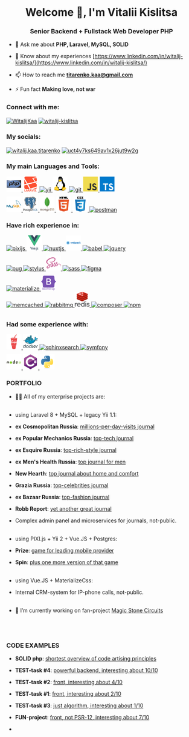 <h1 align="center">Welcome 👋, I'm Vitalii Kislitsa</h1>
<h3 align="center">Senior Backend + Fullstack Web Developer PHP</h3>

- 💬 Ask me about **PHP, Laravel, MySQL, SOLID**

- 📄 Know about my experiences [https://www.linkedin.com/in/witalij-kislitsa/](https://www.linkedin.com/in/witalij-kislitsa/)

- 📫 How to reach me **titarenko.kaa@gmail.com**

- ⚡ Fun fact **Making love, not war**

<h3 align="left">Connect with me:</h3>
<p align="left">
<a href="https://t.me/WitalijKaa" target="_blank"><img align="center" src="https://img.icons8.com/fluency/344/telegram-app.png" alt="WitalijKaa" height="auto" width="40" /></a>
<a href="https://linkedin.com/in/witalij-kislitsa" target="_blank"><img align="center" src="https://raw.githubusercontent.com/rahuldkjain/github-profile-readme-generator/master/src/images/icons/Social/linked-in-alt.svg" alt="witalij-kislitsa" height="30" width="40" /></a>
</p>

<h3 align="left">My socials:</h3>
<p align="left">
<a href="https://fb.com/witalij.kaa.titarenko" target="_blank"><img align="center" src="https://raw.githubusercontent.com/rahuldkjain/github-profile-readme-generator/master/src/images/icons/Social/facebook.svg" alt="witalij.kaa.titarenko" height="30" width="40" /></a>
<a href="https://www.youtube.com/channel/UCT4Y7ks649av1x26jUt9w2g" target="_blank"><img align="center" src="https://raw.githubusercontent.com/rahuldkjain/github-profile-readme-generator/master/src/images/icons/Social/youtube.svg" alt="uct4y7ks649av1x26jut9w2g" height="30" width="40" /></a>
</p>

<h3 align="left">My main Languages and Tools:</h3>
<p align="left">
<a href="https://www.php.net" target="_blank" rel="noreferrer"> <img src="https://raw.githubusercontent.com/devicons/devicon/master/icons/php/php-original.svg" alt="php" width="40" height="40"/> </a>
<a href="https://laravel.com/" target="_blank" rel="noreferrer"> <img src="https://raw.githubusercontent.com/devicons/devicon/master/icons/laravel/laravel-plain-wordmark.svg" alt="laravel" width="40" height="40"/> </a>
<a href="https://www.yiiframework.com/" target="_blank" rel="noreferrer"> <img src="https://upload.wikimedia.org/wikipedia/en/thumb/6/6b/Yii-logo-transparent.png/180px-Yii-logo-transparent.png" alt="yii" width="40" height="20" style="padding-bottom: 10px;"/> </a>
<a href="https://www.linux.org/" target="_blank" rel="noreferrer"> <img src="https://raw.githubusercontent.com/devicons/devicon/master/icons/linux/linux-original.svg" alt="linux" width="40" height="40"/> </a>
<a href="https://git-scm.com/" target="_blank" rel="noreferrer"> <img src="https://www.vectorlogo.zone/logos/git-scm/git-scm-icon.svg" alt="git" width="40" height="40"/> </a>
<a href="https://developer.mozilla.org/en-US/docs/Web/JavaScript" target="_blank" rel="noreferrer"> <img src="https://raw.githubusercontent.com/devicons/devicon/master/icons/javascript/javascript-original.svg" alt="javascript" width="40" height="40"/> </a>
<a href="https://www.typescriptlang.org/" target="_blank" rel="noreferrer"> <img src="https://raw.githubusercontent.com/devicons/devicon/master/icons/typescript/typescript-original.svg" alt="typescript" width="40" height="40"/> </a>
<br>
<a href="https://www.mysql.com/" target="_blank" rel="noreferrer"> <img src="https://raw.githubusercontent.com/devicons/devicon/master/icons/mysql/mysql-original-wordmark.svg" alt="mysql" width="40" height="40"/> </a>
<a href="https://www.postgresql.org" target="_blank" rel="noreferrer"> <img src="https://raw.githubusercontent.com/devicons/devicon/master/icons/postgresql/postgresql-original-wordmark.svg" alt="postgresql" width="40" height="40"/> </a>
<a href="https://www.mongodb.com/" target="_blank" rel="noreferrer"> <img src="https://raw.githubusercontent.com/devicons/devicon/master/icons/mongodb/mongodb-original-wordmark.svg" alt="mongodb" width="40" height="40"/> </a>
<a href="https://www.w3.org/html/" target="_blank" rel="noreferrer"> <img src="https://raw.githubusercontent.com/devicons/devicon/master/icons/html5/html5-original-wordmark.svg" alt="html5" width="40" height="40"/> </a>
<a href="https://www.w3schools.com/css/" target="_blank" rel="noreferrer"> <img src="https://raw.githubusercontent.com/devicons/devicon/master/icons/css3/css3-original-wordmark.svg" alt="css3" width="40" height="40"/> </a>
<a href="https://postman.com" target="_blank" rel="noreferrer"> <img src="https://www.vectorlogo.zone/logos/getpostman/getpostman-icon.svg" alt="postman" width="40" height="40"/> </a>
</p>

<h3 align="left">Have rich experience in:</h3>
<p align="left">
<a href="https://pixijs.com/" target="_blank" rel="noreferrer"> <img src="https://pixijs.com/images/logo.svg" alt="pixijs" width="40" height="40"/> </a>
<a href="https://vuejs.org/" target="_blank" rel="noreferrer"> <img src="https://raw.githubusercontent.com/devicons/devicon/master/icons/vuejs/vuejs-original-wordmark.svg" alt="vuejs" width="40" height="40"/> </a>
<a href="https://nuxtjs.org/" target="_blank" rel="noreferrer"> <img src="https://www.vectorlogo.zone/logos/nuxtjs/nuxtjs-icon.svg" alt="nuxtjs" width="40" height="40"/> </a>
<a href="https://webpack.js.org" target="_blank" rel="noreferrer"> <img src="https://raw.githubusercontent.com/devicons/devicon/d00d0969292a6569d45b06d3f350f463a0107b0d/icons/webpack/webpack-original-wordmark.svg" alt="webpack" width="40" height="40"/> </a>
<a href="https://babeljs.io/" target="_blank" rel="noreferrer"><img src="https://www.vectorlogo.zone/logos/babeljs/babeljs-icon.svg" alt="babel" width="40" height="40"/> </a>
<a href="https://jquery.com/" target="_blank" rel="noreferrer"><img src="https://upload.wikimedia.org/wikipedia/en/thumb/9/9e/JQuery_logo.svg/330px-JQuery_logo.svg.png" alt="jquery" width="40" height="20" style="padding-bottom: 10px;"/> </a>
<br>
<a href="https://pugjs.org" target="_blank" rel="noreferrer"> <img src="https://cdn.worldvectorlogo.com/logos/pug.svg" alt="pug" width="40" height="40"/> </a>
<a href="https://stylus-lang.com/" target="_blank" rel="noreferrer"> <img src="https://stylus-lang.com/logo.svg" alt="stylus" width="40" height="40"/> </a>
<a href="https://sass-lang.com" target="_blank" rel="noreferrer"> <img src="https://raw.githubusercontent.com/devicons/devicon/master/icons/sass/sass-original.svg" alt="sass" width="40" height="40"/> </a>
<a href="https://www.smarty.net/" target="_blank" rel="noreferrer"> <img src="https://upload.wikimedia.org/wikipedia/en/thumb/b/ba/Smarty-logo.png/180px-Smarty-logo.png" alt="sass" width="40" height="20" style="padding-bottom: 10px;"/> </a>
<a href="https://www.figma.com/" target="_blank" rel="noreferrer"> <img src="https://www.vectorlogo.zone/logos/figma/figma-icon.svg" alt="figma" width="40" height="40"/> </a>
<br>
<a href="https://materializecss.com/" target="_blank" rel="noreferrer"> <img src="https://raw.githubusercontent.com/prplx/svg-logos/5585531d45d294869c4eaab4d7cf2e9c167710a9/svg/materialize.svg" alt="materialize" width="40" height="40"/> </a>
<a href="https://getbootstrap.com" target="_blank" rel="noreferrer"> <img src="https://raw.githubusercontent.com/devicons/devicon/master/icons/bootstrap/bootstrap-plain-wordmark.svg" alt="bootstrap" width="40" height="40"/> </a>
<br>
<a href="https://memcached.org/" target="_blank" rel="noreferrer"> <img src="https://upload.wikimedia.org/wikipedia/en/thumb/2/27/Memcached.svg/150px-Memcached.svg.png" alt="memcached" width="40" height="40"/> </a>
<a href="https://www.rabbitmq.com/" target="_blank" rel="noreferrer"> <img src="https://www.rabbitmq.com/img/logo-rabbitmq.svg" alt="rabbitmq" width="40" height="40"/> </a>
<a href="https://redis.io" target="_blank" rel="noreferrer"> <img src="https://raw.githubusercontent.com/devicons/devicon/master/icons/redis/redis-original-wordmark.svg" alt="redis" width="40" height="40"/> </a>
<a href="https://getcomposer.org/" target="_blank" rel="noreferrer"> <img src="https://getcomposer.org/img/logo-composer-transparent2.png" alt="composer" width="40" height="40"/> </a>
<a href="https://www.npmjs.com/" target="_blank" rel="noreferrer"> <img src="https://upload.wikimedia.org/wikipedia/commons/thumb/d/db/Npm-logo.svg/180px-Npm-logo.svg.png" alt="npm" width="40" height="20" style="padding-bottom: 10px;"/> </a>
</p>

<h3 align="left">Had some experience with:</h3>
<p align="left">
<a href="https://gulpjs.com" target="_blank" rel="noreferrer"> <img src="https://raw.githubusercontent.com/devicons/devicon/master/icons/gulp/gulp-plain.svg" alt="gulp" width="40" height="40"/> </a>
<a href="https://www.docker.com/" target="_blank" rel="noreferrer"> <img src="https://raw.githubusercontent.com/devicons/devicon/master/icons/docker/docker-original-wordmark.svg" alt="docker" width="40" height="40"/> </a>
<a href="http://sphinxsearch.com/" target="_blank" rel="noreferrer"> <img src="http://sphinxsearch.com/images/logo.png" alt="sphinxsearch" width="40"  height="20" style="padding-bottom: 10px;"/> </a>
<a href="https://symfony.com" target="_blank" rel="noreferrer"> <img src="https://symfony.com/logos/symfony_black_03.svg" alt="symfony" width="40" height="40"/> </a>
<br>
<a href="https://nodejs.org" target="_blank" rel="noreferrer"> <img src="https://raw.githubusercontent.com/devicons/devicon/master/icons/nodejs/nodejs-original-wordmark.svg" alt="nodejs" width="40" height="40"/> </a>
<a href="https://www.w3schools.com/cs/" target="_blank" rel="noreferrer"> <img src="https://raw.githubusercontent.com/devicons/devicon/master/icons/csharp/csharp-original.svg" alt="csharp" width="40" height="40"/> </a>
<a href="https://www.python.org" target="_blank" rel="noreferrer"> <img src="https://raw.githubusercontent.com/devicons/devicon/master/icons/python/python-original.svg" alt="python" width="40" height="40"/> </a>
</p>

<h3 align="left">PORTFOLIO</h3>

- 👨‍💻 All of my enterprise projects are:
<br><br>
- using Laravel 8 + MySQL + legacy Yii 1.1:

- **ex Cosmopolitan Russia**: [millions-per-day-visits journal](https://www.thevoicemag.ru/)

- **ex Popular Mechanics Russia**: [top-tech journal](https://www.techinsider.ru/)

- **ex Esquire Russia**: [top-rich-style journal](https://www.pravilamag.ru/)

- **ex Men's Health Russia**: [top journal for men](https://www.mentoday.ru/)

- **New Hearth**: [top journal about home and comfort](https://www.novochag.ru/)

- **Grazia Russia**: [top-celebrities journal](https://graziamagazine.ru/)

- **ex Bazaar Russia**: [top-fashion journal](https://www.thesymbol.ru/)

- **Robb Report**: [yet another great journal](https://robb.report/)

- Complex admin panel and microservices for journals, not-public.
<br><br>
- using PIXI.js + Yii 2 + Vue.JS + Postgres:
- **Prize**: [game for leading mobile provider](https://priz.mts.ru/)

- **Spin**: [plus one more version of that game](https://kruti.mts.ru/)
<br><br>
- using Vue.JS + MaterializeCss:

- Internal CRM-system for IP-phone calls, not-public.
<br><br>
- 🔭 I’m currently working on fan-project [Magic Stone Circuits](https://github.com/WitalijKaa/magic-stone-circuit)
<br><br><br><br>

<h3 align="left">CODE EXAMPLES</h3>

- **SOLID php**: [shortest overview of code artising principles](https://github.com/WitalijKaa/test-task/blob/solid_php/solid.php)

- **TEST-task #4**: [powerful backend, interesting about  10/10](https://github.com/WitalijKaa/test-task/tree/task_11)

- **TEST-task #2**: [front, interesting about 4/10](https://github.com/WitalijKaa/test-task/tree/task_3_do)

- **TEST-task #1**: [front, interesting about 2/10](https://github.com/WitalijKaa/test-task/tree/task_1)

- **TEST-task #3**: [just algorithm, interesting about 1/10](https://github.com/WitalijKaa/test-task/tree/task_10_happy_numbers)

- **FUN-project**: [front, not PSR-12, interesting about 7/10](https://github.com/WitalijKaa/magic-stone-circuit)
- 